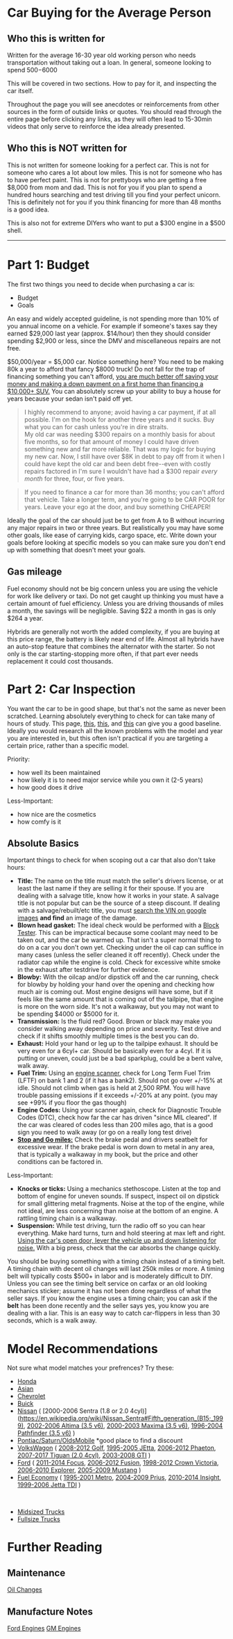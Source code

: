 # Car Buying for the Average Person

## Who this is written for

Written for the average 16-30 year old working person who needs transportation without taking out a loan. In general, someone looking to spend $500-$6000

This will be covered in two sections. How to pay for it, and inspecting the car itself.

Throughout the page you will see anecdotes or reinforcements from other sources in the form of outside links or quotes. You should read through the entire page before clicking any links, as they will often lead to 15-30min videos that only serve to reinforce the idea already presented.

## Who this is **NOT** written for

This is not written for someone looking for a perfect car. This is not for someone who cares a lot about low miles. This is not for someone who has to have perfect paint. This is not for prettyboys who are getting a free $8,000 from mom and dad. This is not for you if you plan to spend a hundred hours searching and test driving till you find your perfect unicorn. This is definitely not for you if you think financing for more than 48 months is a good idea.

This is also not for extreme DIYers who want to put a $300 engine in a $500 shell.

--------------------
# Part 1: Budget

The first two things you need to decide when purchasing a car is:
- Budget
- Goals

An easy and widely accepted guideline, is not spending more than 10% of you annual income on a vehicle. For example if someone's taxes say they earned $29,000 last year (approx. $14/hour) then they should consider spending $2,900 or less, since the DMV and miscellaneous repairs are not free.

$50,000/year = $5,000 car. Notice something here? You need to be making 80k a year to afford that fancy $8000 truck! Do not fall for the trap of financing something you can't afford, [you are much better off saving your money and making a down payment on a first home than financing a $10,000+ SUV.](https://youtu.be/sQo4nzqYR50?t=290) You can absolutely screw up your ability to buy a house for years because your sedan isn't paid off yet.

> I highly recommend to anyone; avoid having a car payment, if at all possible. I'm on the hook for another three years and it sucks. Buy what you can for cash unless you're in dire straits.
<br>My old car was needing $300 repairs on a monthly basis for about five months, so for that amount of money I could have driven something new and far more reliable. That was my logic for buying my new car. Now, I still have over $8K in debt to pay off from it when I could have kept the old car and been debt free--even with costly repairs factored in I'm sure I wouldn't have had a $300 repair _every month_ for three, four, or five years.

> If you need to finance a car for more than 36 months; you can't afford that vehicle. Take a longer term, and you're going to be CAR POOR for years. Leave your ego at the door, and buy something CHEAPER!

Ideally the goal of the car should just be to get from A to B without incurring any major repairs in two or three years. But realistically you may have some other goals, like ease of carrying kids, cargo space, etc. Write down your goals before looking at specific models so you can make sure you don't end up with something that doesn't meet your goals.

## Gas mileage

Fuel economy should not be big concern unless you are using the vehicle for work like delivery or taxi. Do not get caught up thinking you must have a certain amount of fuel efficiency. Unless you are driving thousands of miles a month, the savings will be negligible. Saving $22 a month in gas is only $264 a year.

Hybrids are generally not worth the added complexity, if you are buying at this price range, the battery is likely near end of life. Almost all hybrids have an auto-stop feature that combines the alternator with the starter. So not only is the car starting-stopping more often, if that part ever needs replacement it could cost thousands.


# Part 2: Car Inspection

You want the car to be in good shape, but that's not the same as never been scratched. Learning absolutely everything to check for can take many of hours of study. This page, [this](https://youtu.be/6vZXLaP6Sok), [this](https://youtu.be/vyaNeKZjHcI), and [this](https://youtu.be/739IDmDSN6Q) can give you a good baseline. Ideally you would research all the known problems with the model and year you are interested in, but this often isn't practical if you are targeting a certain price, rather than a specific model.

Priority:
- how well its been maintained
- how likely it is to need major service while you own it (2-5 years)
- how good does it drive

Less-Important:
- how nice are the cosmetics
- how comfy is it


## Absolute Basics
Important things to check for when scoping out a car that also don't take hours:
- **Title:**				 The name on the title must match the seller's drivers license, or at least the last name if they are selling it for their spouse. If you are dealing with a salvage title, know how it works in your state. A salvage title is not popular but can be the source of a steep discount. If dealing with a salvage/rebuilt/etc title, you must [search the VIN on google images](https://www.google.com/search?q=2FTRX17213CA05298&tbm=isch) **and find** an image of the damage.
- **Blown head gasket:**     The ideal check would be performed with a [Block Tester](https://youtu.be/CHp5E7XnbXo). This can be impractical because some coolant may need to be taken out, and the car be warmed up. That isn't a super normal thing to do on a car you don't own yet. Checking under the oil cap can suffice in many cases (unless the seller cleaned it off recently). Check under the radiator cap while the engine is cold. Check for excessive white smoke in the exhaust after testdrive for further evidence.
- **Blowby:**                With the oilcap and/or dipstick off and the car running, check for blowby by holding your hand over the opening and checking how much air is coming out. Most engine designs will have some, but if it feels like the same amount that is coming out of the tailpipe, that engine is more on the worn side. It's not a walkaway, but you may not want to be spending $4000 or $5000 for it.
- **Transmission:**          Is the fluid red? Good. Brown or black may make you consider walking away depending on price and severity. Test drive and check if it shifts smoothly multiple times is the best you can do.
- **Exhaust:**               Hold your hand or leg up to the tailpipe exhaust. It should be very even for a 6cyl+ car. Should be basically even for a 4cyl. If it is putting or uneven, could just be a bad sparkplug, could be a bent valve, walk away.
- **Fuel Trim:**             Using an [engine scanner](https://www.amazon.com/LAUNCH-OBD2-Scanner-Universal-Automotive/dp/B07QLTYKDW), check for Long Term Fuel Trim (LFTF) on bank 1 and 2 (if it has a bank2). Should not go over +/-15% at idle. Should not climb when gas is held at 2,500 RPM. You will have trouble passing emissions if it exceeds +/-20% at any point. (you may see +99% if you floor the gas though)
- **Engine Codes:**          Using your scanner again, check for Diagnostic Trouble Codes (DTC), check how far the car has driven "since MIL cleared". If the car was cleared of codes less than 200 miles ago, that is a good sign you need to walk away (or go on a really long test drive)
- **[Stop and Go miles:](https://youtu.be/yK7MXNaNGho)**     Check the brake pedal and drivers seatbelt for excessive wear. If the brake pedal is worn down to metal in any area, that is typically a walkaway in my book, but the price and other conditions can be factored in.



Less-Important:
- **Knocks or ticks:**       Using a mechanics stethoscope. Listen at the top and bottom of engine for uneven sounds. If suspect, inspect oil on dipstick for small glittering metal fragments. Noise at the top of the engine, while not ideal, are less concerning than noise at the bottom of an engine. A rattling timing chain is a walkaway.
- **Suspension:**            While test driving, turn the radio off so you can hear everything. Make hard turns, turn and hold steering at max left and right. [Using the car's open door, lever the vehicle up and down listening for noise.](https://youtu.be/ZGb51Od62t4?t=518) With a big press, check that the car absorbs the change quickly.


You should be buying something with a timing chain instead of a timing belt. A timing chain with decent oil changes will last 250k miles or more. A timing belt will typically costs $500+ in labor and is moderately difficult to DIY. Unless you can see the timing belt service on carfax or an old looking mechanics sticker; assume it has not been done regardless of what the seller says. If you know the engine uses a timing chain; you can ask if the **belt** has been done recently and the seller says yes, you know you are dealing with a liar. This is an easy way to catch car-flippers in less than 30 seconds, which is a walk away.



# Model Recommendations

Not sure what model matches your prefrences? Try these:
- [Honda](https://www.youtube.com/watch?v=kCCVeDx__9Y)
- [Asian](https://www.youtube.com/watch?v=VEkg4uTdYn4)
- [Chevrolet](https://www.youtube.com/watch?v=aUe0x9s9nyE)
- [Buick](https://www.youtube.com/watch?v=GxZUc3DEpPk)
- [Nissan](https://www.youtube.com/watch?v=s_Y6P_6LFMo) ( [2000-2006 Sentra (1.8 or 2.0 4cyl)](https://en.wikipedia.org/wiki/Nissan_Sentra#Fifth_generation_(B15;_1999), [2002-2006 Altima (3.5 v6)](https://en.wikipedia.org/wiki/Nissan_Altima#Third_generation_(L31,_2002%E2%80%932006)), [2000-2003 Maxima (3.5 v6)](https://en.wikipedia.org/wiki/Nissan_Maxima#Fifth_generation_(A33B;_2000)), [1996-2004 Pathfinder (3.5 v6)](https://en.wikipedia.org/wiki/Nissan_Pathfinder#Second_generation_(R50;_1995)) )
- [Pontiac/Saturn/OldsMobile](https://www.youtube.com/watch?v=OCvmqzRI-BE) *good place to find a discount
- [VolksWagon](https://www.youtube.com/watch?v=RG70UZv23dE) ( [2008-2012 Golf](https://en.wikipedia.org/wiki/Volkswagen_Golf_Mk6), [1995-2005 JEtta](https://en.wikipedia.org/wiki/Volkswagen_Jetta#Fourth_generation_(A4,_Typ_1J;_1999)), [2006-2012 Phaeton](https://en.wikipedia.org/wiki/Volkswagen_Phaeton#Third_generation_(2008)_(GP2)), [2007-2017 Tiguan (2.0 4cyl)](https://en.wikipedia.org/wiki/Volkswagen_Tiguan#First_generation_(5N;_2007)), [2003-2008 GTI](https://en.wikipedia.org/wiki/Volkswagen_Golf#Fifth_generation_(Mk5/A5,_Typ_1K;_2003)) )
- [Ford](https://www.youtube.com/watch?v=-vnx_hT2wYQ) ( [2011-2014 Focus](https://en.wikipedia.org/wiki/Ford_Focus_(third_generation)), [2006-2012 Fusion](https://en.wikipedia.org/wiki/Ford_Fusion_(Americas)#First_generation_(2006)), [1998-2012 Crown Victoria](https://en.wikipedia.org/wiki/Ford_Crown_Victoria#Second_generation_(EN114;_1998%E2%80%932012)), [2006-2010 Explorer](https://en.wikipedia.org/wiki/Ford_Explorer#Fourth_generation_(U251;_2006)), [2005-2009 Mustang](https://en.wikipedia.org/wiki/Ford_Mustang_(fifth_generation)) )
- [Fuel Economy](https://youtu.be/9VoRk-k94Gk) ( [1995-2001 Metro](https://en.wikipedia.org/wiki/Geo_Metro#Second_generation_(1995%E2%80%932001)), [2004-2009 Prius](https://en.wikipedia.org/wiki/Toyota_Prius_(XW20)), [2010-2014 Insight](https://en.wikipedia.org/wiki/Honda_Insight#Second_generation_(ZE2/ZE3;_2009)), [1999-2006 Jetta TDI](https://en.wikipedia.org/wiki/Volkswagen_Jetta#Fourth_generation_(A4,_Typ_1J;_1999)) )
<br>

- [Midsized Trucks](https://www.youtube.com/watch?v=wWP3baxDt3w)
- [Fullsize Trucks](https://www.youtube.com/watch?v=u6Jx0dWLQSI)


# Further Reading

## Maintenance
[Oil Changes](/oilchanges)

## Manufacture Notes
[Ford Engines](/ford)
[GM Engines](/gm)
